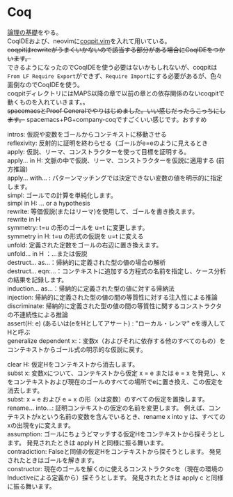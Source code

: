 # Coq
[論理の基礎](https://www.chiguri.info/sfja/lf/)をやる。  
CoqIDEおよび、neovimに[coqpit.vim](https://github.com/LumaKernel/coqpit.vim)を入れて用いている。  
~~coqpitはrewriteがうまくいかないので該当する部分がある場合にCoqIDEをつかいます。~~  
できるようになったのでCoqIDEを使う必要はないかもしれないが、coqpitは`From LF Require Export`ができず、`Require Import`にする必要があるが、色々面倒なのでCoqIDEを使う。  
coqpitディレクトリにはMAPS以降の章で以前の章との依存関係のないcoqpitで動くものを入れていきます。。  
~~spacemacsとProof Generalでやりはじめました。いい感じだったらこっちにします。~~ spacemacs+PG+company-coqですごくいい感じです。おすすめ  


intros: 仮説や変数をゴールからコンテキストに移動させる  
reflexivity: 反射的に証明を終わらせる（ゴールがe=eのように見えるとき  
apply: 仮説、リーマ、コンストラクターを使って目標を証明する。  
apply... in H: 文脈の中で仮説、リーマ、コンストラクターを仮説に適用する (前方推論)  
apply... with... : パターンマッチングでは決定できない変数の値を明示的に指定します。  
simpl: ゴールでの計算を単純化します。  
simpl in H: ... or a hypothesis  
rewrite: 等価仮説(またはリーマ)を使用して、ゴールを書き換えます。  
rewrite in H  
symmetry: t=u の形のゴールを u=t に変更します。  
symmetry in H: t=u の形式の仮説を u=t に変える  
unfold: 定義された定数をゴールの右辺に置き換えます。  
unfold... in H ：...または仮説  
destruct... as...：帰納的に定義された型の値の場合の解析  
destruct... eqn:...：コンテキストに追加する方程式の名前を指定し、ケース分析の結果を記録します。  
induction... as...：帰納的に定義された型の値に対する帰納法  
injection: 帰納的に定義された型の値の間の等質性に対する注入性による推論  
discriminate: 帰納的に定義された型の値の間の等質性に関するコンストラクタの不連続性による推論  
assert(H: e) (あるいは(eをHとしてアサート) : "ローカル・レンマ" eを導入してHと呼ぶ  
generalize dependent x:：変数x（およびそれに依存する他のすべてのもの）をコンテキストからゴール式の明示的な仮説に戻す。  


clear H: 仮定Hをコンテキストから消去します。  
subst x: 変数xについて、コンテキストから仮定 x = e または e = x を発見し、xをコンテキストおよび現在のゴールのすべての場所でeに置き換え、この仮定を消去します。  
subst: x = e および e = x の形（xは変数）のすべての仮定を置換します。  
rename... into...: 証明コンテキストの仮定の名前を変更します。 例えば、コンテキストがxという名前の変数を含んでいるとき、rename x into y は、すべてのxの出現をyに変えます。  
assumption: ゴールにちょうどマッチする仮定Hをコンテキストから探そうとします。 発見されたときは apply H と同様に振る舞います。   
contradiction: Falseと同値の仮定Hをコンテキストから探そうとします。 発見されたときはゴールを解きます。  
constructor: 現在のゴールを解くのに使えるコンストラクタcを（現在の環境のInductiveによる定義から）探そうとします。 発見されたときは apply c と同様に振る舞います。  
